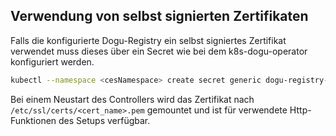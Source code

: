 ## Verwendung von selbst signierten Zertifikaten

Falls die konfigurierte Dogu-Registry ein selbst signiertes Zertifikat verwendet muss dieses über ein Secret wie bei dem
k8s-dogu-operator konfiguriert werden.

```bash
kubectl --namespace <cesNamespace> create secret generic dogu-registry-cert --from-file=dogu-registry-cert.pem=<cert_name>.pem
```

Bei einem Neustart des Controllers wird das Zertifikat nach `/etc/ssl/certs/<cert_name>.pem` gemountet und ist
für verwendete Http-Funktionen des Setups verfügbar.
